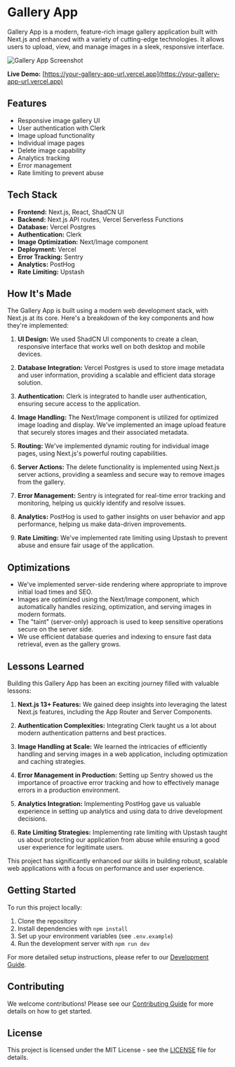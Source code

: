 # Gallery App

Gallery App is a modern, feature-rich image gallery application built with Next.js and enhanced with a variety of cutting-edge technologies. It allows users to upload, view, and manage images in a sleek, responsive interface.

![Gallery App Screenshot](https://via.placeholder.com/1200x650.png?text=Gallery+App+Screenshot)

**Live Demo:** [https://your-gallery-app-url.vercel.app](https://your-gallery-app-url.vercel.app)

## Features

- Responsive image gallery UI
- User authentication with Clerk
- Image upload functionality
- Individual image pages
- Delete image capability
- Analytics tracking
- Error management
- Rate limiting to prevent abuse

## Tech Stack

- **Frontend:** Next.js, React, ShadCN UI
- **Backend:** Next.js API routes, Vercel Serverless Functions
- **Database:** Vercel Postgres
- **Authentication:** Clerk
- **Image Optimization:** Next/Image component
- **Deployment:** Vercel
- **Error Tracking:** Sentry
- **Analytics:** PostHog
- **Rate Limiting:** Upstash

## How It's Made

The Gallery App is built using a modern web development stack, with Next.js at its core. Here's a breakdown of the key components and how they're implemented:

1. **UI Design:** We used ShadCN UI components to create a clean, responsive interface that works well on both desktop and mobile devices.

2. **Database Integration:** Vercel Postgres is used to store image metadata and user information, providing a scalable and efficient data storage solution.

3. **Authentication:** Clerk is integrated to handle user authentication, ensuring secure access to the application.

4. **Image Handling:** The Next/Image component is utilized for optimized image loading and display. We've implemented an image upload feature that securely stores images and their associated metadata.

5. **Routing:** We've implemented dynamic routing for individual image pages, using Next.js's powerful routing capabilities.

6. **Server Actions:** The delete functionality is implemented using Next.js server actions, providing a seamless and secure way to remove images from the gallery.

7. **Error Management:** Sentry is integrated for real-time error tracking and monitoring, helping us quickly identify and resolve issues.

8. **Analytics:** PostHog is used to gather insights on user behavior and app performance, helping us make data-driven improvements.

9. **Rate Limiting:** We've implemented rate limiting using Upstash to prevent abuse and ensure fair usage of the application.

## Optimizations

- We've implemented server-side rendering where appropriate to improve initial load times and SEO.
- Images are optimized using the Next/Image component, which automatically handles resizing, optimization, and serving images in modern formats.
- The "taint" (server-only) approach is used to keep sensitive operations secure on the server side.
- We use efficient database queries and indexing to ensure fast data retrieval, even as the gallery grows.

## Lessons Learned

Building this Gallery App has been an exciting journey filled with valuable lessons:

1. **Next.js 13+ Features:** We gained deep insights into leveraging the latest Next.js features, including the App Router and Server Components.

2. **Authentication Complexities:** Integrating Clerk taught us a lot about modern authentication patterns and best practices.

3. **Image Handling at Scale:** We learned the intricacies of efficiently handling and serving images in a web application, including optimization and caching strategies.

4. **Error Management in Production:** Setting up Sentry showed us the importance of proactive error tracking and how to effectively manage errors in a production environment.

5. **Analytics Integration:** Implementing PostHog gave us valuable experience in setting up analytics and using data to drive development decisions.

6. **Rate Limiting Strategies:** Implementing rate limiting with Upstash taught us about protecting our application from abuse while ensuring a good user experience for legitimate users.

This project has significantly enhanced our skills in building robust, scalable web applications with a focus on performance and user experience.

## Getting Started

To run this project locally:

1. Clone the repository
2. Install dependencies with `npm install`
3. Set up your environment variables (see `.env.example`)
4. Run the development server with `npm run dev`

For more detailed setup instructions, please refer to our [Development Guide](link-to-your-dev-guide).

## Contributing

We welcome contributions! Please see our [Contributing Guide](link-to-your-contributing-guide) for more details on how to get started.

## License

This project is licensed under the MIT License - see the [LICENSE](LICENSE) file for details.
